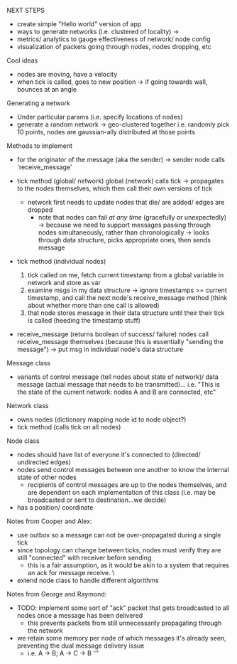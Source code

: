 NEXT STEPS
- create simple "Hello world" version of app
- ways to generate networks (i.e. clustered of locality) -> 
- metrics/ analytics to gauge effectiveness of network/ node config
- visualization of packets going through nodes, nodes dropping, etc


Cool ideas
- nodes are moving, have a velocity
- when tick is called, goes to new position -> if going towards wall, bounces at an angle


Generating a network
- Under particular params (i.e. specify locations of nodes)
- generate a random network
-> geo-clustered together i.e. randomly pick 10 points, nodes are gaussian-ally distributed at those points


Methods to implement
- for the originator of the message (aka the sender)
    -> sender node calls 'receive_message'

- tick method (global/ network)
    global (network) calls tick -> propagates to the nodes themselves, which then call their own versions of tick
    - network first needs to update nodes that die/ are added/ edges are dropped
        - note that nodes can fail *at any time* (gracefully or unexpectedly)
        -> because we need to support messages passing through nodes simultaneously, rather than chronologically
        -> looks through data structure, picks appropriate ones, then sends message

- tick method (individual nodes)
    1. tick called on me, fetch current timestamp from a global variable in network and store as var
    2. examine msgs in my data structure -> ignore timestamps >= current timestamp, and call the next node's
    receive_message method (think about whether more than one call is allowed)
    3. that node stores message in their data structure until their their tick is called (heeding the timestamp stuff)

- receive_message (returns boolean of success/ failure)
  nodes call receive_message themselves (because this is essentially "sending the message")
    -> put msg in individual node's data structure

Message class
- variants of control message (tell nodes about state of network)/ data message (actual message that 
  needs to be transmitted)...
i.e. "This is the state of the current network: nodes A and B are connected, etc"

Network class
- owns nodes (dictionary mapping node id to node object?)
- tick method (calls tick on all nodes)

Node class
- nodes should have list of everyone it's connected to (directed/ undirected edges)
- nodes send control messages between one another to know the internal state of other nodes
    - recipients of control messages are up to the nodes themselves, and are dependent on each implementation of this class
    (i.e. may be broadcasted or sent to destination...we decide)
- has a position/ coordinate

Notes from Cooper and Alex:
- use outbox so a message can not be over-propagated during a single tick
- since topology can change between ticks, nodes must verify they are still "connected" with receiver before sending
    - this is a fair assumption, as it would be akin to a system that requires an ack for message receive. \
- extend node class to handle different algorithms 

Notes from George and Raymond:
- TODO: implement some sort of "ack" packet that gets broadcasted to all nodes once a message has been delivered
    - this prevents packets from still unnecessarily propagating through the network
- we retain some memory per node of which messages it's already seen, preventing the dual message delivery issue
    - i.e. A -> B; A -> C -> B
'''